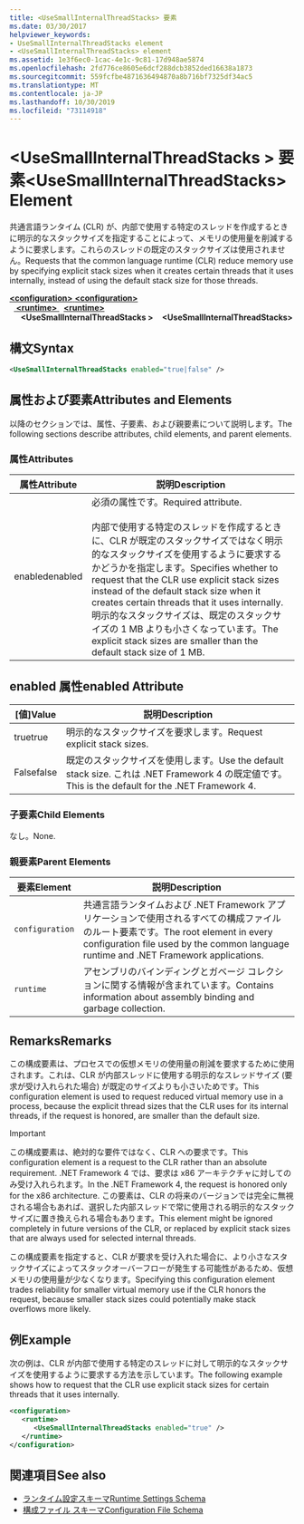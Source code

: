 ```yaml
---
title: <UseSmallInternalThreadStacks> 要素
ms.date: 03/30/2017
helpviewer_keywords:
- UseSmallInternalThreadStacks element
- <UseSmallInternalThreadStacks> element
ms.assetid: 1e3f6ec0-1cac-4e1c-9c81-17d948ae5874
ms.openlocfilehash: 2fd776ce8605e6dcf288dcb3852ded16638a1873
ms.sourcegitcommit: 559fcfbe4871636494870a8b716bf7325df34ac5
ms.translationtype: MT
ms.contentlocale: ja-JP
ms.lasthandoff: 10/30/2019
ms.locfileid: "73114918"
---
```

# <a name="usesmallinternalthreadstacks-element"></a><span data-ttu-id="d93c0-102">\<UseSmallInternalThreadStacks > 要素</span><span class="sxs-lookup"><span data-stu-id="d93c0-102">\<UseSmallInternalThreadStacks> Element</span></span>
<span data-ttu-id="d93c0-103">共通言語ランタイム (CLR) が、内部で使用する特定のスレッドを作成するときに明示的なスタックサイズを指定することによって、メモリの使用量を削減するように要求します。これらのスレッドの既定のスタックサイズは使用されません。</span><span class="sxs-lookup"><span data-stu-id="d93c0-103">Requests that the common language runtime (CLR) reduce memory use by specifying explicit stack sizes when it creates certain threads that it uses internally, instead of using the default stack size for those threads.</span></span>  
  
<span data-ttu-id="d93c0-104">[ **\<configuration>** ](../configuration-element.md)</span><span class="sxs-lookup"><span data-stu-id="d93c0-104">[**\<configuration>**](../configuration-element.md)</span></span>\
<span data-ttu-id="d93c0-105">&nbsp;&nbsp;[ **\<runtime>** ](runtime-element.md)</span><span class="sxs-lookup"><span data-stu-id="d93c0-105">&nbsp;&nbsp;[**\<runtime>**](runtime-element.md)</span></span>\
<span data-ttu-id="d93c0-106">&nbsp;&nbsp;&nbsp;&nbsp; **\<UseSmallInternalThreadStacks >**</span><span class="sxs-lookup"><span data-stu-id="d93c0-106">&nbsp;&nbsp;&nbsp;&nbsp;**\<UseSmallInternalThreadStacks>**</span></span>  
  
## <a name="syntax"></a><span data-ttu-id="d93c0-107">構文</span><span class="sxs-lookup"><span data-stu-id="d93c0-107">Syntax</span></span>  
  
```xml  
<UseSmallInternalThreadStacks enabled="true|false" />  
```  
  
## <a name="attributes-and-elements"></a><span data-ttu-id="d93c0-108">属性および要素</span><span class="sxs-lookup"><span data-stu-id="d93c0-108">Attributes and Elements</span></span>  
 <span data-ttu-id="d93c0-109">以降のセクションでは、属性、子要素、および親要素について説明します。</span><span class="sxs-lookup"><span data-stu-id="d93c0-109">The following sections describe attributes, child elements, and parent elements.</span></span>  
  
### <a name="attributes"></a><span data-ttu-id="d93c0-110">属性</span><span class="sxs-lookup"><span data-stu-id="d93c0-110">Attributes</span></span>  
  
|<span data-ttu-id="d93c0-111">属性</span><span class="sxs-lookup"><span data-stu-id="d93c0-111">Attribute</span></span>|<span data-ttu-id="d93c0-112">説明</span><span class="sxs-lookup"><span data-stu-id="d93c0-112">Description</span></span>|  
|---------------|-----------------|  
|<span data-ttu-id="d93c0-113">enabled</span><span class="sxs-lookup"><span data-stu-id="d93c0-113">enabled</span></span>|<span data-ttu-id="d93c0-114">必須の属性です。</span><span class="sxs-lookup"><span data-stu-id="d93c0-114">Required attribute.</span></span><br /><br /> <span data-ttu-id="d93c0-115">内部で使用する特定のスレッドを作成するときに、CLR が既定のスタックサイズではなく明示的なスタックサイズを使用するように要求するかどうかを指定します。</span><span class="sxs-lookup"><span data-stu-id="d93c0-115">Specifies whether to request that the CLR use explicit stack sizes instead of the default stack size when it creates certain threads that it uses internally.</span></span> <span data-ttu-id="d93c0-116">明示的なスタックサイズは、既定のスタックサイズの 1 MB よりも小さくなっています。</span><span class="sxs-lookup"><span data-stu-id="d93c0-116">The explicit stack sizes are smaller than the default stack size of 1 MB.</span></span>|  
  
## <a name="enabled-attribute"></a><span data-ttu-id="d93c0-117">enabled 属性</span><span class="sxs-lookup"><span data-stu-id="d93c0-117">enabled Attribute</span></span>  
  
|<span data-ttu-id="d93c0-118">[値]</span><span class="sxs-lookup"><span data-stu-id="d93c0-118">Value</span></span>|<span data-ttu-id="d93c0-119">説明</span><span class="sxs-lookup"><span data-stu-id="d93c0-119">Description</span></span>|  
|-----------|-----------------|  
|<span data-ttu-id="d93c0-120">true</span><span class="sxs-lookup"><span data-stu-id="d93c0-120">true</span></span>|<span data-ttu-id="d93c0-121">明示的なスタックサイズを要求します。</span><span class="sxs-lookup"><span data-stu-id="d93c0-121">Request explicit stack sizes.</span></span>|  
|<span data-ttu-id="d93c0-122">False</span><span class="sxs-lookup"><span data-stu-id="d93c0-122">false</span></span>|<span data-ttu-id="d93c0-123">既定のスタックサイズを使用します。</span><span class="sxs-lookup"><span data-stu-id="d93c0-123">Use the default stack size.</span></span> <span data-ttu-id="d93c0-124">これは .NET Framework 4 の既定値です。</span><span class="sxs-lookup"><span data-stu-id="d93c0-124">This is the default for the .NET Framework 4.</span></span>|  
  
### <a name="child-elements"></a><span data-ttu-id="d93c0-125">子要素</span><span class="sxs-lookup"><span data-stu-id="d93c0-125">Child Elements</span></span>  
 <span data-ttu-id="d93c0-126">なし。</span><span class="sxs-lookup"><span data-stu-id="d93c0-126">None.</span></span>  
  
### <a name="parent-elements"></a><span data-ttu-id="d93c0-127">親要素</span><span class="sxs-lookup"><span data-stu-id="d93c0-127">Parent Elements</span></span>  
  
|<span data-ttu-id="d93c0-128">要素</span><span class="sxs-lookup"><span data-stu-id="d93c0-128">Element</span></span>|<span data-ttu-id="d93c0-129">説明</span><span class="sxs-lookup"><span data-stu-id="d93c0-129">Description</span></span>|  
|-------------|-----------------|  
|`configuration`|<span data-ttu-id="d93c0-130">共通言語ランタイムおよび .NET Framework アプリケーションで使用されるすべての構成ファイルのルート要素です。</span><span class="sxs-lookup"><span data-stu-id="d93c0-130">The root element in every configuration file used by the common language runtime and .NET Framework applications.</span></span>|  
|`runtime`|<span data-ttu-id="d93c0-131">アセンブリのバインディングとガベージ コレクションに関する情報が含まれています。</span><span class="sxs-lookup"><span data-stu-id="d93c0-131">Contains information about assembly binding and garbage collection.</span></span>|  
  
## <a name="remarks"></a><span data-ttu-id="d93c0-132">Remarks</span><span class="sxs-lookup"><span data-stu-id="d93c0-132">Remarks</span></span>  
 <span data-ttu-id="d93c0-133">この構成要素は、プロセスでの仮想メモリの使用量の削減を要求するために使用されます。これは、CLR が内部スレッドに使用する明示的なスレッドサイズ (要求が受け入れられた場合) が既定のサイズよりも小さいためです。</span><span class="sxs-lookup"><span data-stu-id="d93c0-133">This configuration element is used to request reduced virtual memory use in a process, because the explicit thread sizes that the CLR uses for its internal threads, if the request is honored, are smaller than the default size.</span></span>  
  
> [!IMPORTANT]
> <span data-ttu-id="d93c0-134">この構成要素は、絶対的な要件ではなく、CLR への要求です。</span><span class="sxs-lookup"><span data-stu-id="d93c0-134">This configuration element is a request to the CLR rather than an absolute requirement.</span></span> <span data-ttu-id="d93c0-135">.NET Framework 4 では、要求は x86 アーキテクチャに対してのみ受け入れられます。</span><span class="sxs-lookup"><span data-stu-id="d93c0-135">In the .NET Framework 4, the request is honored only for the x86 architecture.</span></span> <span data-ttu-id="d93c0-136">この要素は、CLR の将来のバージョンでは完全に無視される場合もあれば、選択した内部スレッドで常に使用される明示的なスタックサイズに置き換えられる場合もあります。</span><span class="sxs-lookup"><span data-stu-id="d93c0-136">This element might be ignored completely in future versions of the CLR, or replaced by explicit stack sizes that are always used for selected internal threads.</span></span>  
  
 <span data-ttu-id="d93c0-137">この構成要素を指定すると、CLR が要求を受け入れた場合に、より小さなスタックサイズによってスタックオーバーフローが発生する可能性があるため、仮想メモリの使用量が少なくなります。</span><span class="sxs-lookup"><span data-stu-id="d93c0-137">Specifying this configuration element trades reliability for smaller virtual memory use if the CLR honors the request, because smaller stack sizes could potentially make stack overflows more likely.</span></span>  
  
## <a name="example"></a><span data-ttu-id="d93c0-138">例</span><span class="sxs-lookup"><span data-stu-id="d93c0-138">Example</span></span>  
 <span data-ttu-id="d93c0-139">次の例は、CLR が内部で使用する特定のスレッドに対して明示的なスタックサイズを使用するように要求する方法を示しています。</span><span class="sxs-lookup"><span data-stu-id="d93c0-139">The following example shows how to request that the CLR use explicit stack sizes for certain threads that it uses internally.</span></span>  
  
```xml  
<configuration>  
   <runtime>  
      <UseSmallInternalThreadStacks enabled="true" />  
   </runtime>  
</configuration>  
```  
  
## <a name="see-also"></a><span data-ttu-id="d93c0-140">関連項目</span><span class="sxs-lookup"><span data-stu-id="d93c0-140">See also</span></span>

- [<span data-ttu-id="d93c0-141">ランタイム設定スキーマ</span><span class="sxs-lookup"><span data-stu-id="d93c0-141">Runtime Settings Schema</span></span>](index.md)
- [<span data-ttu-id="d93c0-142">構成ファイル スキーマ</span><span class="sxs-lookup"><span data-stu-id="d93c0-142">Configuration File Schema</span></span>](../index.md)

